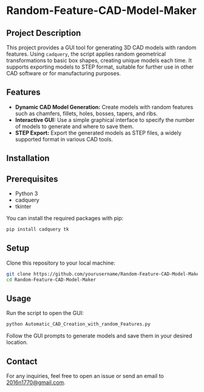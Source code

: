 
# Random-Feature-CAD-Model-Maker

## Project Description
This project provides a GUI tool for generating 3D CAD models with random features. Using `cadquery`, the script applies random geometrical transformations to basic box shapes, creating unique models each time. It supports exporting models to STEP format, suitable for further use in other CAD software or for manufacturing purposes.

## Features
- **Dynamic CAD Model Generation:** Create models with random features such as chamfers, fillets, holes, bosses, tapers, and ribs.
- **Interactive GUI:** Use a simple graphical interface to specify the number of models to generate and where to save them.
- **STEP Export:** Export the generated models as STEP files, a widely supported format in various CAD tools.

## Installation

## Prerequisites
- Python 3
- cadquery
- tkinter

You can install the required packages with pip:
   ```bash
pip install cadquery tk
```

## Setup

Clone this repository to your local machine:
```bash
git clone https://github.com/yourusername/Random-Feature-CAD-Model-Maker.git
cd Random-Feature-CAD-Model-Maker
````

## Usage
Run the script to open the GUI:
```bash
python Automatic_CAD_Creation_with_random_Features.py
```
Follow the GUI prompts to generate models and save them in your desired location.


## Contact
For any inquiries, feel free to open an issue or send an email to 2016n1770@gmail.com.
